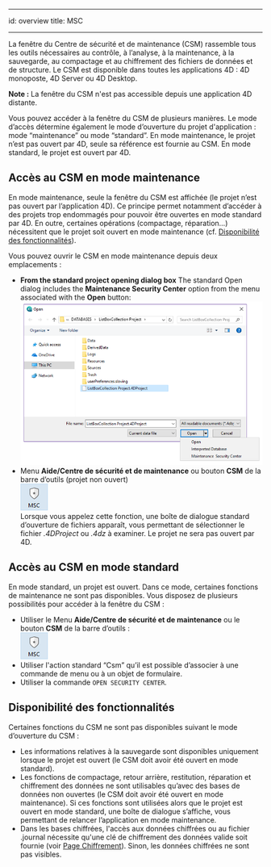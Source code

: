 - - -
id: overview title: MSC
- - -

La fenêtre du Centre de sécurité et de maintenance (CSM) rassemble tous les outils nécessaires au contrôle, à l’analyse, à la maintenance, à la sauvegarde, au compactage et au chiffrement des fichiers de données et de structure. Le CSM est disponible dans toutes les applications 4D : 4D monoposte, 4D Server ou 4D Desktop.

**Note :** La fenêtre du CSM n'est pas accessible depuis une application 4D distante.

Vous pouvez accéder à la fenêtre du CSM de plusieurs manières. Le mode d’accès détermine également le mode d’ouverture du projet d'application : mode “maintenance” ou mode “standard”. En mode maintenance, le projet n’est pas ouvert par 4D, seule sa référence est fournie au CSM. En mode standard, le projet est ouvert par 4D.


## Accès au CSM en mode maintenance

En mode maintenance, seule la fenêtre du CSM est affichée (le projet n’est pas ouvert par l’application 4D). Ce principe permet notamment d’accéder à des projets trop endommagés pour pouvoir être ouvertes en mode standard par 4D. En outre, certaines opérations (compactage, réparation...) nécessitent que le projet soit ouvert en mode maintenance (cf. [Disponibilité des fonctionnalités](#feature-availability)).

Vous pouvez ouvrir le CSM en mode maintenance depuis deux emplacements :

- **From the standard project opening dialog box** The standard Open dialog includes the **Maintenance Security Center** option from the menu associated with the **Open** button: ![](../assets/en/MSC/MSC_standardOpen.png)
- Menu **Aide/Centre de sécurité et de maintenance** ou bouton **CSM** de la barre d’outils (projet non ouvert)  
  ![](../assets/en/MSC/mscicon.png)   
  Lorsque vous appelez cette fonction, une boîte de dialogue standard d’ouverture de fichiers apparaît, vous permettant de sélectionner le fichier *.4DProject* ou *.4dz* à examiner. Le projet ne sera pas ouvert par 4D.

## Accès au CSM en mode standard

En mode standard, un projet est ouvert. Dans ce mode, certaines fonctions de maintenance ne sont pas disponibles. Vous disposez de plusieurs possibilités pour accéder à la fenêtre du CSM :

- Utiliser le Menu **Aide/Centre de sécurité et de maintenance** ou le bouton **CSM** de la barre d’outils :  
  ![](../assets/en/MSC/mscicon.png)
- Utiliser l'action standard “Csm” qu’il est possible d’associer à une commande de menu ou à un objet de formulaire.
- Utiliser la commande `OPEN SECURITY CENTER`.

## Disponibilité des fonctionnalités

Certaines fonctions du CSM ne sont pas disponibles suivant le mode d’ouverture du CSM :

- Les informations relatives à la sauvegarde sont disponibles uniquement lorsque le projet est ouvert (le CSM doit avoir été ouvert en mode standard).
- Les fonctions de compactage, retour arrière, restitution, réparation et chiffrement des données ne sont utilisables qu’avec des bases de données non ouvertes (le CSM doit avoir été ouvert en mode maintenance). Si ces fonctions sont utilisées alors que le projet est ouvert en mode standard, une boîte de dialogue s’affiche, vous permettant de relancer l’application en mode maintenance.
- Dans les bases chiffrées, l'accès aux données chiffrées ou au fichier .journal nécessite qu'une clé de chiffrement des données valide soit fournie (voir [Page Chiffrement](encrypt.md)). Sinon, les données chiffrées ne sont pas visibles.
